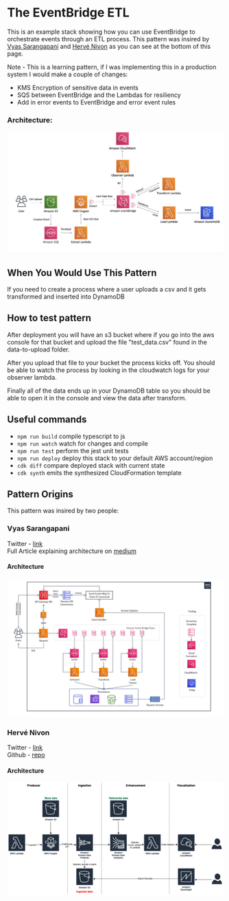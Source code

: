# The EventBridge ETL

This is an example stack showing how you can use EventBridge to orchestrate events through an ETL process. This pattern was insired by [Vyas Sarangapani](https://twitter.com/madladvyas) and [Hervé Nivon](https://twitter.com/hervenivon) as you can see at the bottom of this page.

Note - This is a learning pattern, if I was implementing this in a production system I would make a couple of changes:

* KMS Encryption of sensitive data in events
* SQS between EventBridge and the Lambdas for resiliency
* Add in error events to EventBridge and error event rules

### Architecture:
![Architecture](img/arch.png)

## When You Would Use This Pattern

If you need to create a process where a user uploads a csv and it gets transformed and inserted into DynamoDB

## How to test pattern 

After deployment you will have an s3 bucket where if you go into the aws console for that bucket and upload the file "test_data.csv" found in the data-to-upload folder.

After you upload that file to your bucket the process kicks off. You should be able to watch the process by looking in the cloudwatch logs for your observer lambda.

Finally all of the data ends up in your DynamoDB table so you should be able to open it in the console and view the data after transform.

## Useful commands

 * `npm run build`   compile typescript to js
 * `npm run watch`   watch for changes and compile
 * `npm run test`    perform the jest unit tests
 * `npm run deploy`  deploy this stack to your default AWS account/region
 * `cdk diff`        compare deployed stack with current state
 * `cdk synth`       emits the synthesized CloudFormation template

## Pattern Origins

This pattern was insired by two people:

### Vyas Sarangapani
Twitter - [link](https://twitter.com/madladvyas) <br />
Full Article explaining architecture on [medium](https://medium.com/@svyasrao22/how-to-build-a-scalable-cost-effective-event-driven-etl-solution-using-serverless-b407c14d4093)

#### Architecture
![Architecture](img/vyas_arch.png)

### Hervé Nivon
Twitter - [link](https://twitter.com/hervenivon) <br />
Github - [repo](https://github.com/hervenivon/aws-experiments-data-ingestion-and-analytics)

#### Architecture
![Architecture](img/herve_arch.png)